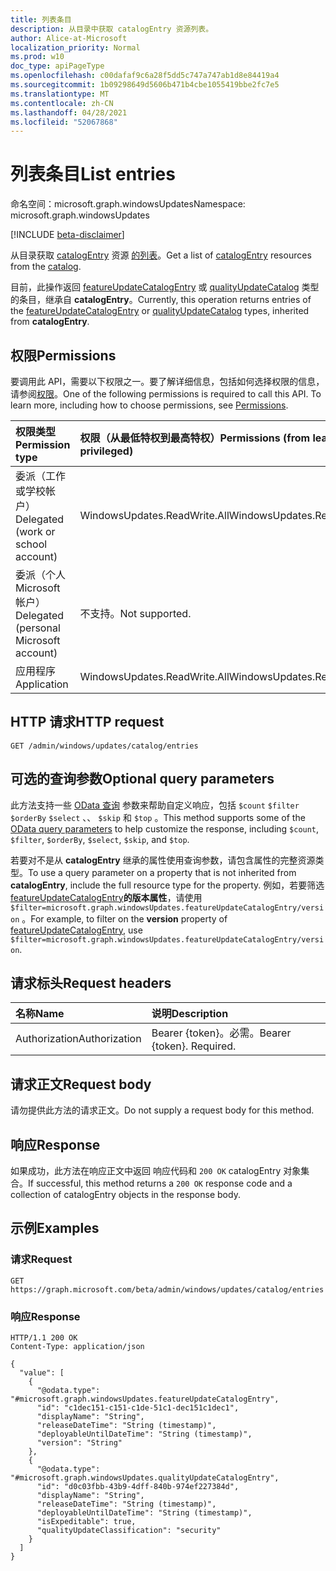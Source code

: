 ```yaml
---
title: 列表条目
description: 从目录中获取 catalogEntry 资源列表。
author: Alice-at-Microsoft
localization_priority: Normal
ms.prod: w10
doc_type: apiPageType
ms.openlocfilehash: c00dafaf9c6a28f5dd5c747a747ab1d8e84419a4
ms.sourcegitcommit: 1b09298649d5606b471b4cbe1055419bbe2fc7e5
ms.translationtype: MT
ms.contentlocale: zh-CN
ms.lasthandoff: 04/28/2021
ms.locfileid: "52067868"
---
```

# <a name="list-entries"></a><span data-ttu-id="04ab4-103">列表条目</span><span class="sxs-lookup"><span data-stu-id="04ab4-103">List entries</span></span>
<span data-ttu-id="04ab4-104">命名空间：microsoft.graph.windowsUpdates</span><span class="sxs-lookup"><span data-stu-id="04ab4-104">Namespace: microsoft.graph.windowsUpdates</span></span>

[!INCLUDE [beta-disclaimer](../../includes/beta-disclaimer.md)]

<span data-ttu-id="04ab4-105">从目录获取 [catalogEntry](../resources/windowsupdates-catalogentry.md) 资源 [的列表](../resources/windowsupdates-catalog.md)。</span><span class="sxs-lookup"><span data-stu-id="04ab4-105">Get a list of [catalogEntry](../resources/windowsupdates-catalogentry.md) resources from the [catalog](../resources/windowsupdates-catalog.md).</span></span>

<span data-ttu-id="04ab4-106">目前，此操作返回 [featureUpdateCatalogEntry](../resources/windowsupdates-featureupdatecatalogentry.md) 或 [qualityUpdateCatalog](../resources/windowsupdates-qualityupdatecatalogentry.md) 类型的条目，继承自 **catalogEntry**。</span><span class="sxs-lookup"><span data-stu-id="04ab4-106">Currently, this operation returns entries of the [featureUpdateCatalogEntry](../resources/windowsupdates-featureupdatecatalogentry.md) or [qualityUpdateCatalog](../resources/windowsupdates-qualityupdatecatalogentry.md) types, inherited from **catalogEntry**.</span></span> 

## <a name="permissions"></a><span data-ttu-id="04ab4-107">权限</span><span class="sxs-lookup"><span data-stu-id="04ab4-107">Permissions</span></span>
<span data-ttu-id="04ab4-p101">要调用此 API，需要以下权限之一。要了解详细信息，包括如何选择权限的信息，请参阅[权限](/graph/permissions-reference)。</span><span class="sxs-lookup"><span data-stu-id="04ab4-p101">One of the following permissions is required to call this API. To learn more, including how to choose permissions, see [Permissions](/graph/permissions-reference).</span></span>

|<span data-ttu-id="04ab4-110">权限类型</span><span class="sxs-lookup"><span data-stu-id="04ab4-110">Permission type</span></span>|<span data-ttu-id="04ab4-111">权限（从最低特权到最高特权）</span><span class="sxs-lookup"><span data-stu-id="04ab4-111">Permissions (from least to most privileged)</span></span>|
|:---|:---|
|<span data-ttu-id="04ab4-112">委派（工作或学校帐户）</span><span class="sxs-lookup"><span data-stu-id="04ab4-112">Delegated (work or school account)</span></span>|<span data-ttu-id="04ab4-113">WindowsUpdates.ReadWrite.All</span><span class="sxs-lookup"><span data-stu-id="04ab4-113">WindowsUpdates.ReadWrite.All</span></span>|
|<span data-ttu-id="04ab4-114">委派（个人 Microsoft 帐户）</span><span class="sxs-lookup"><span data-stu-id="04ab4-114">Delegated (personal Microsoft account)</span></span>|<span data-ttu-id="04ab4-115">不支持。</span><span class="sxs-lookup"><span data-stu-id="04ab4-115">Not supported.</span></span>|
|<span data-ttu-id="04ab4-116">应用程序</span><span class="sxs-lookup"><span data-stu-id="04ab4-116">Application</span></span>|<span data-ttu-id="04ab4-117">WindowsUpdates.ReadWrite.All</span><span class="sxs-lookup"><span data-stu-id="04ab4-117">WindowsUpdates.ReadWrite.All</span></span>|

## <a name="http-request"></a><span data-ttu-id="04ab4-118">HTTP 请求</span><span class="sxs-lookup"><span data-stu-id="04ab4-118">HTTP request</span></span>

<!-- {
  "blockType": "ignored"
}
-->
``` http
GET /admin/windows/updates/catalog/entries
```

## <a name="optional-query-parameters"></a><span data-ttu-id="04ab4-119">可选的查询参数</span><span class="sxs-lookup"><span data-stu-id="04ab4-119">Optional query parameters</span></span>
<span data-ttu-id="04ab4-120">此方法支持一些 [OData 查询](/graph/query-parameters) 参数来帮助自定义响应，包括 `$count` `$filter` `$orderBy` `$select` 、、 `$skip` 和 `$top` 。</span><span class="sxs-lookup"><span data-stu-id="04ab4-120">This method supports some of the [OData query parameters](/graph/query-parameters) to help customize the response, including `$count`, `$filter`, `$orderBy`, `$select`, `$skip`, and `$top`.</span></span>

<span data-ttu-id="04ab4-121">若要对不是从 **catalogEntry** 继承的属性使用查询参数，请包含属性的完整资源类型。</span><span class="sxs-lookup"><span data-stu-id="04ab4-121">To use a query parameter on a property that is not inherited from **catalogEntry**, include the full resource type for the property.</span></span> <span data-ttu-id="04ab4-122">例如，若要筛选 [featureUpdateCatalogEntry](../resources/windowsupdates-featureupdatecatalogentry.md)**的版本属性**，请使用 `$filter=microsoft.graph.windowsUpdates.featureUpdateCatalogEntry/version` 。</span><span class="sxs-lookup"><span data-stu-id="04ab4-122">For example, to filter on the **version** property of [featureUpdateCatalogEntry](../resources/windowsupdates-featureupdatecatalogentry.md), use `$filter=microsoft.graph.windowsUpdates.featureUpdateCatalogEntry/version`.</span></span>

## <a name="request-headers"></a><span data-ttu-id="04ab4-123">请求标头</span><span class="sxs-lookup"><span data-stu-id="04ab4-123">Request headers</span></span>
|<span data-ttu-id="04ab4-124">名称</span><span class="sxs-lookup"><span data-stu-id="04ab4-124">Name</span></span>|<span data-ttu-id="04ab4-125">说明</span><span class="sxs-lookup"><span data-stu-id="04ab4-125">Description</span></span>|
|:---|:---|
|<span data-ttu-id="04ab4-126">Authorization</span><span class="sxs-lookup"><span data-stu-id="04ab4-126">Authorization</span></span>|<span data-ttu-id="04ab4-p103">Bearer {token}。必需。</span><span class="sxs-lookup"><span data-stu-id="04ab4-p103">Bearer {token}. Required.</span></span>|

## <a name="request-body"></a><span data-ttu-id="04ab4-129">请求正文</span><span class="sxs-lookup"><span data-stu-id="04ab4-129">Request body</span></span>
<span data-ttu-id="04ab4-130">请勿提供此方法的请求正文。</span><span class="sxs-lookup"><span data-stu-id="04ab4-130">Do not supply a request body for this method.</span></span>

## <a name="response"></a><span data-ttu-id="04ab4-131">响应</span><span class="sxs-lookup"><span data-stu-id="04ab4-131">Response</span></span>

<span data-ttu-id="04ab4-132">如果成功，此方法在响应正文中返回 响应代码和 `200 OK` catalogEntry 对象集合。</span><span class="sxs-lookup"><span data-stu-id="04ab4-132">If successful, this method returns a `200 OK` response code and a collection of catalogEntry objects in the response body.</span></span>

## <a name="examples"></a><span data-ttu-id="04ab4-133">示例</span><span class="sxs-lookup"><span data-stu-id="04ab4-133">Examples</span></span>

### <a name="request"></a><span data-ttu-id="04ab4-134">请求</span><span class="sxs-lookup"><span data-stu-id="04ab4-134">Request</span></span>
<!-- {
  "blockType": "request",
  "name": "list_catalogentry"
}
-->
``` http
GET https://graph.microsoft.com/beta/admin/windows/updates/catalog/entries
```


### <a name="response"></a><span data-ttu-id="04ab4-135">响应</span><span class="sxs-lookup"><span data-stu-id="04ab4-135">Response</span></span>

<!-- {
  "blockType": "response",
  "truncated": true,
  "@odata.type": "Collection(microsoft.graph.windowsUpdates.catalogEntry)"
}
-->
``` http
HTTP/1.1 200 OK
Content-Type: application/json

{
  "value": [
    {
      "@odata.type": "#microsoft.graph.windowsUpdates.featureUpdateCatalogEntry",
      "id": "c1dec151-c151-c1de-51c1-dec151c1dec1",
      "displayName": "String",
      "releaseDateTime": "String (timestamp)",
      "deployableUntilDateTime": "String (timestamp)",
      "version": "String"
    },
    {
      "@odata.type": "#microsoft.graph.windowsUpdates.qualityUpdateCatalogEntry",
      "id": "d0c03fbb-43b9-4dff-840b-974ef227384d",
      "displayName": "String",
      "releaseDateTime": "String (timestamp)",
      "deployableUntilDateTime": "String (timestamp)",
      "isExpeditable": true,
      "qualityUpdateClassification": "security"
    }
  ]
}
```

